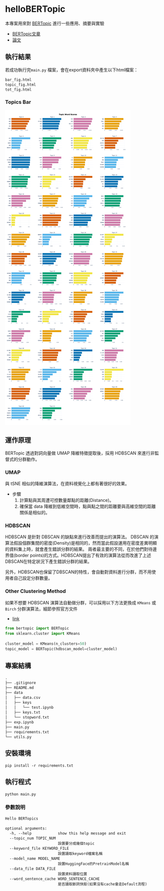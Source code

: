 # helloBERTopic
本專案用來對 [BERTopic](https://github.com/MaartenGr/BERTopic) 進行一些應用、摘要與實驗
- [BERTopic文章](https://towardsdatascience.com/topic-modeling-with-bert-779f7db187e6)
- [論文](https://arxiv.org/abs/2203.05794)

## 執行結果
若成功執行完`main.py` 檔案，會在export資料夾中產生以下html檔案：
```
bar_fig.html
topic_fig.html
tot_fig.html
```
### Topics Bar
![TopicsBar](./imgs/bar_plot.png)


## 運作原理
BERTopic 透過對詞向量做 UMAP 降維特徵提取後，採用 HDBSCAN 來進行非監督式的分群動作。

### UMAP
與 tSNE 相似的降維演算法，在資料視覺化上都有著很好的效果。
- 步驟
  1. 計算點與其周遭可控數量鄰點的距離(Distance)。
  2. 確保當 data 降維到低維空間時，點與點之間的距離要與高維空間的距離關係是相似的。

### HDBSCAN
HDBSCAN 是針對 DBSCAN 的缺點來進行改善而提出的演算法。 
DBSCAN 的演算法假設個群集間的密度(Density)是相同的，然而當此假設運用在密度差異明顯的資料集上時，就會產生錯誤分群的結果。
兩者最主要的不同，在於他們對待邊界值(border points)的方式。HDBSCAN提出了有效的演算法從而改進了上述DBSCAN在特定狀況下產生錯誤分群的結果。

另外，HDBSCAN也保留了DBSCAN的特性，會自動對資料進行分群，而不用使用者自己設定分群數量。

### Other Clustering Method
如果不想要 HDBSCAN 演算法自動做分群，可以採用以下方法更換成 `KMeans` 或 `Birch` 分群演算法，細節參照官方文件
- [link](https://maartengr.github.io/BERTopic/getting_started/clustering/clustering.html#visual-overview)
```python
from bertopic import BERTopic
from sklearn.cluster import KMeans

cluster_model = KMeans(n_clusters=50)
topic_model = BERTopic(hdbscan_model=cluster_model)
```


## 專案結構
```
.
├── .gitignore
├── README.md
├── data
│   ├── data.csv
│   ├── keys
│   │   └── test.ipynb
│   ├── keys.txt
│   └── stopword.txt
├── exp.ipynb
├── main.py
├── requirements.txt
└── utils.py
```
## 安裝環境
```
pip install -r requirements.txt
```

## 執行程式
```
python main.py
```
### 參數說明
```
Hello BERTopics

optional arguments:
  -h, --help            show this help message and exit
  --topic_num TOPIC_NUM
                        設置要分成幾個topic
  --keyword_file KEYWORD_FILE
                        設置讀取keyword檔案名稱
  --model_name MODEL_NAME
                        設置HuggingFace的PretrainModel名稱
  --data_file DATA_FILE
                        設置資料讀取位置
  --word_sentence_cache WORD_SENTENCE_CACHE
                        是否讀取斷詞快取(如果沒有cache會走Default流程)
```

